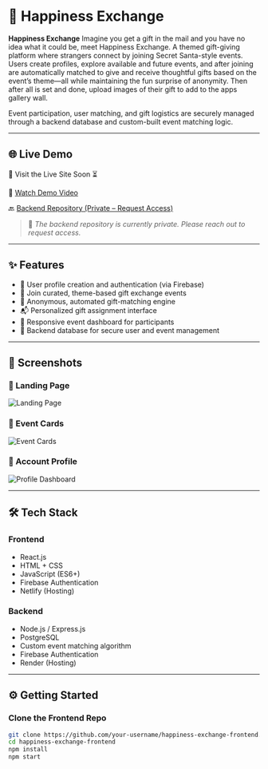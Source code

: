 # 🎁 Happiness Exchange

**Happiness Exchange** Imagine you get a gift in the mail and you have no idea what it could be, meet Happiness Exchange. A themed gift-giving platform where strangers connect by joining Secret Santa-style events. Users create profiles, explore available and future events, and after joining are automatically matched to give and receive thoughtful gifts based on the event’s theme—all while maintaining the fun surprise of anonymity. Then after all is set and done, upload images of their gift to add to the apps gallery wall. 

Event participation, user matching, and gift logistics are securely managed through a backend database and custom-built event matching logic.

---

## 🌐 Live Demo

🚀 Visit the Live Site Soon ⏳

🎥 [Watch Demo Video](https://www.loom.com/share/dbad274c46044f07996ef5612c546a2a?sid=fa72a8f9-533e-4199-9412-a5c7da77a82e)  

🔙 [Backend Repository (Private – Request Access)](https://github.com/Sarai-ii/HappinessExchange-Backend-Express-Server)

> 📌 *The backend repository is currently private. Please reach out to request access.*

---

## ✨ Features

- 👤 User profile creation and authentication (via Firebase)
- 🎨 Join curated, theme-based gift exchange events
- 🔄 Anonymous, automated gift-matching engine
- 📬 Personalized gift assignment interface
- 📅 Responsive event dashboard for participants
- 🔐 Backend database for secure user and event management

---

## 📸 Screenshots

### 🔹 Landing Page  
![Landing Page]()

### 🔹 Event Cards  
![Event Cards]()

### 🔹 Account Profile 
![Profile Dashboard]()

---

## 🛠 Tech Stack

### Frontend
- React.js
- HTML + CSS
- JavaScript (ES6+)
- Firebase Authentication
- Netlify (Hosting)

### Backend
- Node.js / Express.js
- PostgreSQL
- Custom event matching algorithm
- Firebase Authentication
- Render (Hosting)

---

## ⚙️ Getting Started

### Clone the Frontend Repo

```bash
git clone https://github.com/your-username/happiness-exchange-frontend.git
cd happiness-exchange-frontend
npm install
npm start
